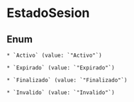 
# EstadoSesion

## Enum


    * `Activo` (value: `"Activo"`)

    * `Expirado` (value: `"Expirado"`)

    * `Finalizado` (value: `"Finalizado"`)

    * `Invalido` (value: `"Invalido"`)



